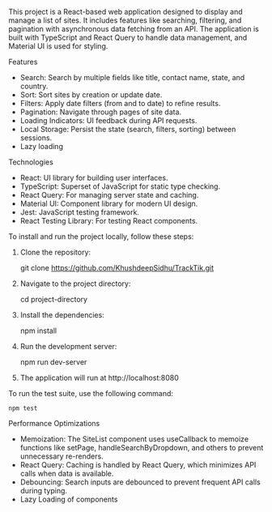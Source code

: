 This project is a React-based web application designed to display and manage a list of sites. It includes features like searching, filtering, and pagination with asynchronous data fetching from an API. The application is built with TypeScript and React Query to handle data management, and Material UI is used for styling.

Features

- Search: Search by multiple fields like title, contact name, state, and country.
- Sort: Sort sites by creation or update date.
- Filters: Apply date filters (from and to date) to refine results.
- Pagination: Navigate through pages of site data.
- Loading Indicators: UI feedback during API requests.
- Local Storage: Persist the state (search, filters, sorting) between sessions.
- Lazy loading

Technologies

- React: UI library for building user interfaces.
- TypeScript: Superset of JavaScript for static type checking.
- React Query: For managing server state and caching.
- Material UI: Component library for modern UI design.
- Jest: JavaScript testing framework.
- React Testing Library: For testing React components.

To install and run the project locally, follow these steps:

1. Clone the repository:

   git clone https://github.com/KhushdeepSidhu/TrackTik.git

2. Navigate to the project directory:

   cd project-directory

3. Install the dependencies:

   npm install

4. Run the development server:

   npm run dev-server

5. The application will run at http://localhost:8080

To run the test suite, use the following command:

    npm test

Performance Optimizations

- Memoization: The SiteList component uses useCallback to memoize functions like setPage, handleSearchByDropdown, and others to prevent unnecessary re-renders.
- React Query: Caching is handled by React Query, which minimizes API calls when data is available.
- Debouncing: Search inputs are debounced to prevent frequent API calls during typing.
- Lazy Loading of components
